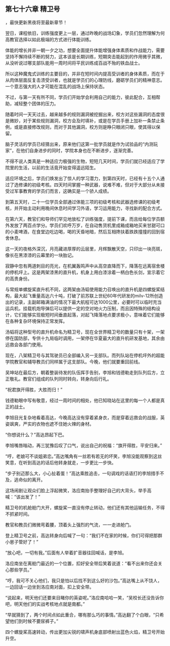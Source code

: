 ## 第七十六章 精卫号
，最快更新黑夜将至最新章节！

翌日，课程依旧，训练强度更上一层，通过昨晚的战场幻象，学员们忽然理解为何高教官选择以如此极端的方式进行体能训练。

体能的增长并非一朝一夕之功，想要全面提升体能增强身体素质和作战能力，需要坚持不懈持续不断的努力，这本该是长期训练，短期突击能起到的作用微乎其微，从没听说过哪支部队能用一周时间将平民训练成百战不殆的铁血战士。

所以这种魔鬼式训练的主要目的，并非在短时间内提高受训者的身体素质，而在于从肉体层面反复击溃受训者，也就是学员们的心理防线，磨砺学员们的精神意志。一个意志强大的人才可能在混乱的战场上保持状态。

不过，与第一天有所不同，学员们开始学会利用自己的能力，彼此配合，互相帮助，减轻整个团体的压力。

随着时间一天天过去，越来越多的规则漏洞被挖掘出来，校方对这些漏洞的态度很是微妙，对于某些规则漏洞，校方会及时填补，或是在学员手册上加补一条禁止条例，或是直接修改规则，而对于其他漏洞，校方则是睁只眼闭只眼，使其得以保留。

脑子灵活的学员已经猜出来，原来他们这第一批学员就是作为试验品的“内测玩家”，在他们自身进步的同时，学院本身也在不断进步，逐渐完善。

不得不说人类真是一种适应力极强的生物，短短几天时间，学员们就已经适应了学院里的生活，以前的生活竟开始变得遥远陌生。

适应环境之后，学员们焕发出了惊人的学习潜力，到第四天时，已经有十五个人通过了选修课的初级考核。四天时间掌握一种武器，说难不难，但对于大部分从未接受过军事教育的学员们而言，这确实是一个骄人成绩。

到第五天时，二十一位学员全部通过体能三项的初级考核和武器选修课的初级考核，并开始主动利用晚间休息时间学习外语，学习运用能力，寻找新的配合方式。

在第六天，教官们和导师们罕见地放松了训练强度，提前下课，而且给每位学员额外发放了两百点学分。学员们欢呼万岁，在自动售货机里成箱成箱地买来甘甜可口的小麦啤酒，在食堂边吃边喝，喝的天昏地暗，然后互相搀扶着跌跌撞撞的回到宿舍休息。

这一天的夜格外深沉，月亮藏进厚厚的云层里，月辉飘散天空，只印出一块亮斑，像长在黑漆漆的云幕里的一块胎记。

寂静中忽有两道刺目的亮光，在机翼轰鸣声中从高空直降而下，降落在远离宿舍楼的停机坪上。这是两架漆黑的直升机，机身上用白漆涂着一柄白色长剑，宣示着它的高贵身份。

与常规单螺旋桨直升机不同，这两架由汤韬使用能力召唤出的直升机是四螺旋桨结构，最大起飞重量高达六十吨，打破了前苏联上世纪60年代研发的milv-12所创造出的记录，主副邮箱满油的情况下最大航程可达1000公里，必要时可以临时充当运兵机，挂载机炮导弹后可以提供一定的空对地火力压制，而且因特殊的结构设计，它们能够实现极短时间垂直起落，对起飞降落地点要求极小，意味着它们能够在各种复杂环境保持正常发挥。

汤韬将这种型号的直升机命名为精卫号，现在全世界精卫号的数量只有十架，一架停在国防部，专供十九局临时调用，一架停在华夏最大的直升机研发基地，其余由远救会各部门使用。

现在，八架精卫号与其驾驶员已全部编入另一支部队。而列队站在停机坪外的超能学院教官和辅导教员们同样属于这支部队。今晚，他们就要重回前线。

吴坤站在最后方，朝着整装待发的队伍挥手告别，李旭和钱德勒走到队列后方，立正敬礼。教官们组成的队列同时转向，转身向后行礼。

“祝君旗开得胜，大胜而归！”

钱德勒眼中写有敬意，经过一周时间的相处，他已知晓站在这里的每一个人都是真正的战士。

李旭目光复杂地看着高达，今晚高达没有穿着紧身衣，而是穿着远救会的战服，英姿飒爽，严实的衣物也遮不住她火辣的身材。

“你想说什么？”高达昂起下巴。

李旭嘴唇暡动，再三犹豫后叹了口气，说出自己的祝福：“旗开得胜，平安归来。”

“哼，老娘可不谈姐弟恋。”高达嘴角有一丝若有若无的坏笑，李旭没能观察到这丝笑意，在听到高达的话后他转身就走，一步更比一步快。

“步子别迈那么大，小心扯着蛋！”高达乘胜追击，一句调戏的话语打的李旭措手不及，逃命似的离开。

这场闹剧让观众们脸上浮起微笑，洛应南抬手整理好自己的大背头，举手高喊：“该出发了！”

精卫号的机舱舱门大开，螺旋桨一直没有停止转动，他们还有其他运输任务，不得不抓紧时间。

教官和教员们微微弯着腰，顶着头上强烈的气流，一一走进舱门。

登上精卫号之前，高达转身向后喊了一句：“我们不在家的时候，你们可得把那群小崽子管好了！”

“放心吧，一切有我。”后面有人举着扩音器往回喊话，是李旭。

洛应南坐在离舱门最近的一个位置，扣好安全带后笑着说道：“看不出来你还会关心那些学员。”

“哼，我可不关心他们，我只是怕以后找不到这么好的沙包。”高达嘴上从不饶人，一边回话一边坐到洛应南对面，扣上安全带。

“说起来，明天他们还要来目睹你的英姿呢。”洛应南哈哈一笑，“吴校长还没告诉你吧，明天他们的实战考核地点就是南都。”

“早就猜到了，两个时间点如此重合，哪有那么巧的事情。”高达翻了个白眼，“只希望他们到时候不要尿裤子。”

四个螺旋桨高速转动，传出更加尖锐的啸声机身底部喷射出蓝色火焰，精卫号开始升空。

